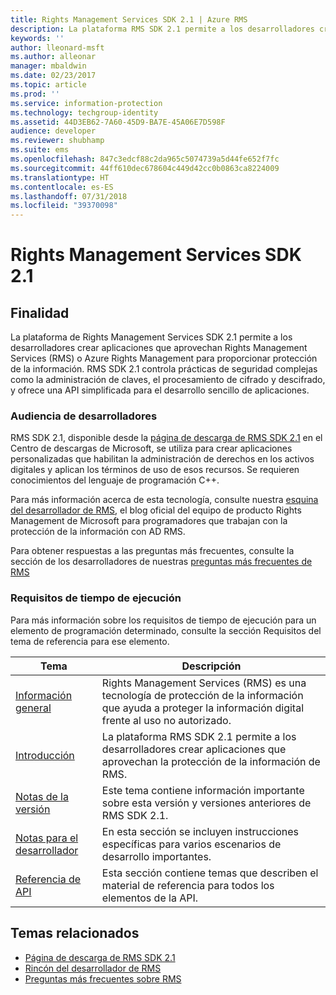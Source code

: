 ```yaml
---
title: Rights Management Services SDK 2.1 | Azure RMS
description: La plataforma RMS SDK 2.1 permite a los desarrolladores crear aplicaciones que aprovechan RMS o Azure RMS para proporcionar protección de la información.
keywords: ''
author: lleonard-msft
ms.author: alleonar
manager: mbaldwin
ms.date: 02/23/2017
ms.topic: article
ms.prod: ''
ms.service: information-protection
ms.technology: techgroup-identity
ms.assetid: 44D3EB62-7A60-45D9-BA7E-45A06E7D598F
audience: developer
ms.reviewer: shubhamp
ms.suite: ems
ms.openlocfilehash: 847c3edcf88c2da965c5074739a5d44fe652f7fc
ms.sourcegitcommit: 44ff610dec678604c449d42cc0b0863ca8224009
ms.translationtype: HT
ms.contentlocale: es-ES
ms.lasthandoff: 07/31/2018
ms.locfileid: "39370098"
---
```

# <a name="rights-management-services-sdk-21"></a>Rights Management Services SDK 2.1

## <a name="purpose"></a>Finalidad

La plataforma de Rights Management Services SDK 2.1 permite a los desarrolladores crear aplicaciones que aprovechan Rights Management Services (RMS) o Azure Rights Management para proporcionar protección de la información. RMS SDK 2.1 controla prácticas de seguridad complejas como la administración de claves, el procesamiento de cifrado y descifrado, y ofrece una API simplificada para el desarrollo sencillo de aplicaciones.

### <a name="developer-audience"></a>Audiencia de desarrolladores

RMS SDK 2.1, disponible desde la [página de descarga de RMS SDK 2.1](http://www.microsoft.com/en-us/download/details.aspx?id=38397) en el Centro de descargas de Microsoft, se utiliza para crear aplicaciones personalizadas que habilitan la administración de derechos en los activos digitales y aplican los términos de uso de esos recursos. Se requieren conocimientos del lenguaje de programación C++.

Para más información acerca de esta tecnología, consulte nuestra [esquina del desarrollador de RMS](http://blogs.msdn.com/b/rms/archive/2012/05/31/official-release-of-ad-rms-sdk-2-0-and-ad-rms-client-2-0.aspx), el blog oficial del equipo de producto Rights Management de Microsoft para programadores que trabajan con la protección de la información con AD RMS.

Para obtener respuestas a las preguntas más frecuentes, consulte la sección de los desarrolladores de nuestras [preguntas más frecuentes de RMS](http://aka.ms/adrmsfaq )

### <a name="run-time-requirements"></a>Requisitos de tiempo de ejecución

Para más información sobre los requisitos de tiempo de ejecución para un elemento de programación determinado, consulte la sección Requisitos del tema de referencia para ese elemento.

|Tema|Descripción|
|-----|--------|
|[Información general](ad-rms-overview.md)|Rights Management Services (RMS) es una tecnología de protección de la información que ayuda a proteger la información digital frente al uso no autorizado.|
|[Introducción](getting-started-with-ad-rms-2-0.md)|La plataforma RMS SDK 2.1 permite a los desarrolladores crear aplicaciones que aprovechan la protección de la información de RMS.|
|[Notas de la versión](release-notes-rtm.md)|Este tema contiene información importante sobre esta versión y versiones anteriores de RMS SDK 2.1.|
|[Notas para el desarrollador](developer-notes.md)|En esta sección se incluyen instrucciones específicas para varios escenarios de desarrollo importantes.|
|[Referencia de API](api-reference-2-1.md)|Esta sección contiene temas que describen el material de referencia para todos los elementos de la API.|

 

## <a name="related-topics"></a>Temas relacionados

* [Página de descarga de RMS SDK 2.1](http://www.microsoft.com/en-us/download/details.aspx?id=38397)
* [Rincón del desarrollador de RMS](http://blogs.msdn.com/b/rms/archive/2012/05/31/official-release-of-ad-rms-sdk-2-0-and-ad-rms-client-2-0.aspx)
* [Preguntas más frecuentes sobre RMS](http://aka.ms/adrmsfaq )
